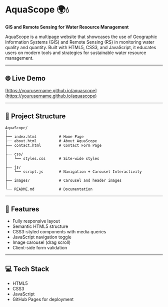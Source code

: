 # AquaScope 🌍💧

**GIS and Remote Sensing for Water Resource Management**

AquaScope is a multipage website that showcases the use of Geographic Information Systems (GIS) and Remote Sensing (RS) in monitoring water quality and quantity. Built with HTML5, CSS3, and JavaScript, it educates users on modern tools and strategies for sustainable water resource management.

---

## 🌐 Live Demo

[https://yourusername.github.io/aquascope](https://yourusername.github.io/aquascope)

---

## 📁 Project Structure

```
AquaScope/
│
├── index.html          # Home Page
├── about.html          # About AquaScope
├── contact.html        # Contact Form Page
│
├── css/
│   └── styles.css      # Site-wide styles
│
├── js/
│   └── script.js       # Navigation + Carousel Interactivity
│
├── images/             # Carousel and header images
│
└── README.md           # Documentation
```

---

## 🚀 Features

* Fully responsive layout
* Semantic HTML5 structure
* CSS3-styled components with media queries
* JavaScript navigation toggle
* Image carousel (drag scroll)
* Client-side form validation

---

## 💻 Tech Stack

* HTML5
* CSS3
* JavaScript
* GitHub Pages for deployment



